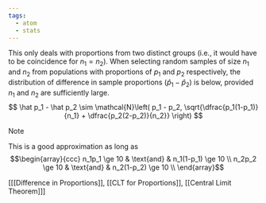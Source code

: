```yaml
---
tags:
  - atom
  - stats
---
```

This only deals with proportions from two distinct groups (i.e., it would have to be coincidence for $n_1 = n_2$).
When selecting random samples of size $n_1$ and $n_2$ from populations with proportions of $p_1$ and $p_2$ respectively, the distribution of difference in sample proportions ($\hat p_1 - \hat p_2$) is below, provided $n_1$ and $n_2$ are sufficiently large.
$$ \hat p_1 - \hat p_2 \sim  \mathcal{N}\left( p_1 - p_2, \sqrt{\dfrac{p_1(1-p_1)}{n_1} + \dfrac{p_2(2-p_2)}{n_2}} \right) $$

> [!note]
> This is a good approximation as long as
> $$\begin{array}{ccc}
> 	n_1p_1 \ge 10 & \text{and} & n_1(1-p_1) \ge 10  \\
> 	n_2p_2 \ge 10 & \text{and} & n_2(1-p_2) \ge 10  \\
> \end{array}$$
> 

\[[[Difference in Proportions]], [[CLT for Proportions]], [[Central Limit Theorem]]\]